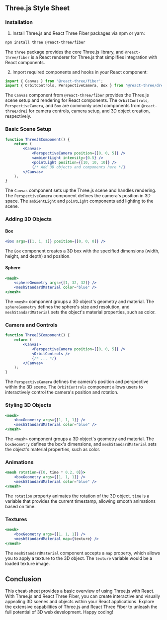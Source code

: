 ## Three.js Style Sheet

### Installation

1. Install Three.js and React Three Fiber packages via npm or yarn:

```bash
npm install three @react-three/fiber
```

The `three` package provides the core Three.js library, and `@react-three/fiber` is a React renderer for Three.js that simplifies integration with React components.

2. Import required components and hooks in your React component:

```jsx
import { Canvas } from '@react-three/fiber'; 
import { OrbitControls, PerspectiveCamera, Box } from '@react-three/drei';
```

The `Canvas` component from `@react-three/fiber` provides the Three.js scene setup and rendering for React components. The `OrbitControls`, `PerspectiveCamera`, and `Box` are commonly used components from `@react-three/drei` for camera controls, camera setup, and 3D object creation, respectively.

### Basic Scene Setup

```jsx
function ThreeJSComponent() {   
	return (     
		<Canvas>       
			<PerspectiveCamera position={[0, 0, 5]} />       
			<ambientLight intensity={0.5} />       
			<pointLight position={[10, 10, 10]} />       
			{/* Add 3D objects and components here */}     
		</Canvas>   
	); 
}
```

The `Canvas` component sets up the Three.js scene and handles rendering. The `PerspectiveCamera` component defines the camera's position in 3D space. The `ambientLight` and `pointLight` components add lighting to the scene.

### Adding 3D Objects

#### Box

```jsx
<Box args={[1, 1, 1]} position={[0, 0, 0]} />
```

The `Box` component creates a 3D box with the specified dimensions (width, height, and depth) and position.

#### Sphere

```jsx
<mesh>   
	<sphereGeometry args={[1, 32, 32]} />   
	<meshStandardMaterial color="blue" /> 
</mesh>
```

The `<mesh>` component groups a 3D object's geometry and material. The `sphereGeometry` defines the sphere's size and resolution, and `meshStandardMaterial` sets the object's material properties, such as color.

### Camera and Controls

```jsx
function ThreeJSComponent() {   
	return (     
		<Canvas>       
			<PerspectiveCamera position={[0, 0, 5]} />       
			<OrbitControls />       
			{/* ... */}     
		</Canvas>   
	); 
}
```

The `PerspectiveCamera` defines the camera's position and perspective within the 3D scene. The `OrbitControls` component allows users to interactively control the camera's position and rotation.

### Styling 3D Objects

```jsx
<mesh>   
	<boxGeometry args={[1, 1, 1]} />   
	<meshStandardMaterial color="blue" /> 
</mesh>
```

The `<mesh>` component groups a 3D object's geometry and material. The `boxGeometry` defines the box's dimensions, and `meshStandardMaterial` sets the object's material properties, such as color.

### Animations

```jsx
<mesh rotation={[0, time * 0.2, 0]}>   
	<boxGeometry args={[1, 1, 1]} />   
	<meshStandardMaterial color="blue" /> 
</mesh>
```

The `rotation` property animates the rotation of the 3D object. `time` is a variable that provides the current timestamp, allowing smooth animations based on time.

### Textures

```jsx
<mesh>   
	<boxGeometry args={[1, 1, 1]} />   
	<meshStandardMaterial map={texture} /> 
</mesh>
```

The `meshStandardMaterial` component accepts a `map` property, which allows you to apply a texture to the 3D object. The `texture` variable would be a loaded texture image.

## Conclusion

This cheat-sheet provides a basic overview of using Three.js with React. With Three.js and React Three Fiber, you can create interactive and visually appealing 3D scenes and objects within your React applications. Explore the extensive capabilities of Three.js and React Three Fiber to unleash the full potential of 3D web development. Happy coding!